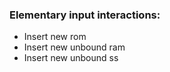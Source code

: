 <!-- *********************************************************************** -->
<!--                                                                         -->
<!--                                                      :::      ::::::::  -->
<!-- README.md                                          :+:      :+:    :+:  -->
<!--                                                  +:+ +:+         +:+    -->
<!-- By: ngoguey <ngoguey@student.42.fr>            +#+  +:+       +#+       -->
<!--                                              +#+#+#+#+#+   +#+          -->
<!-- Created: 2016/09/24 10:13:08 by ngoguey           #+#    #+#            -->
<!-- Updated: 2016/09/24 10:15:05 by ngoguey          ###   ########.fr      -->
<!--                                                                         -->
<!-- *********************************************************************** -->

### Elementary input interactions:
- Insert new rom
- Insert new unbound ram
- Insert new unbound ss
